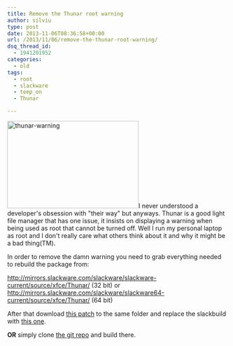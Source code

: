 ```yaml
---
title: Remove the Thunar root warning
author: silviu
type: post
date: 2013-11-06T08:36:58+00:00
url: /2013/11/06/remove-the-thunar-root-warning/
dsq_thread_id:
  - 1941201952
categories:
  - old
tags:
  - root
  - slackware
  - temp_on
  - Thunar

---
```

[<img decoding="async" loading="lazy" class="alignright size-medium wp-image-2914" alt="thunar-warning" src="http://blog.silviuvulcan.ro/wp-content/uploads/sites/2/2013/11/thunar-warning-300x199.png" width="300" height="199" />][1]I never understood a developer's obsession with "their way" but anyways. Thunar is a good light file manager that has one issue, it insists on displaying a warning when being used as root that cannot be turned off. Well I run my personal laptop as root and I don't really care what others think about it and why it might be a bad thing(TM).

In order to remove the damn warning you need to grab everything needed to rebuild the package from:

<http://mirrors.slackware.com/slackware/slackware-current/source/xfce/Thunar/> (32 bit) or <http://mirrors.slackware.com/slackware/slackware64-current/source/xfce/Thunar/> (64 bit)

After that download [this patch][2] to the same folder and replace the slackbuild with [this one][3].

**OR** simply clone [the git repo][4] and build there.

 [1]: http://blog.silviuvulcan.ro/wp-content/uploads/sites/2/2013/11/thunar-warning.png
 [2]: https://github.com/silviuvulcan/slackbuilds/raw/master/Thunar/no-root-warning.patch
 [3]: https://github.com/silviuvulcan/slackbuilds/raw/master/Thunar/Thunar.SlackBuild
 [4]: https://github.com/silviuvulcan/slackbuilds/